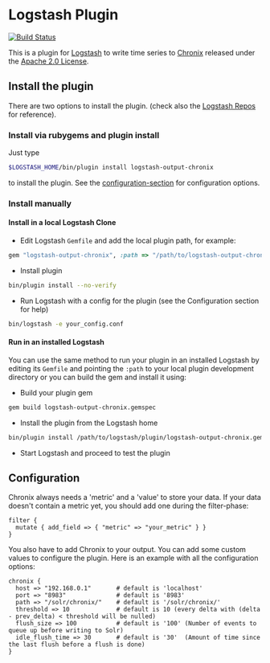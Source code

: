 # Logstash Plugin

[![Build Status](https://travis-ci.org/ChronixDB/chronix.logstash.svg?branch=master)](https://travis-ci.org/ChronixDB/chronix.logstash)

This is a plugin for [Logstash](https://github.com/elastic/logstash) to write time series to [Chronix](https://github.com/ChronixDB) released under the [Apache 2.0 License](LICENSE).

## Install the plugin

There are two options to install the plugin. (check also the [Logstash Repos](https://github.com/logstash-plugins/logstash-output-example#2-running-your-unpublished-plugin-in-logstash) for reference).

### Install via rubygems and plugin install
Just type 
```sh
$LOGSTASH_HOME/bin/plugin install logstash-output-chronix
```
to install the plugin. See the [configuration-section](#configuration) for configuration options.

### Install manually

#### Install in a local Logstash Clone
- Edit Logstash `Gemfile` and add the local plugin path, for example:
```ruby
gem "logstash-output-chronix", :path => "/path/to/logstash-output-chronix"
```
- Install plugin
```sh
bin/plugin install --no-verify
```
- Run Logstash with a config for the plugin (see the Configuration section for help)
```sh
bin/logstash -e your_config.conf
```

#### Run in an installed Logstash

You can use the same method to run your plugin in an installed Logstash by editing its `Gemfile` and pointing the `:path` to your local plugin development directory or you can build the gem and install it using:

- Build your plugin gem
```sh
gem build logstash-output-chronix.gemspec
```
- Install the plugin from the Logstash home
```sh
bin/plugin install /path/to/logstash/plugin/logstash-output-chronix.gem
```
- Start Logstash and proceed to test the plugin


## Configuration

Chronix always needs a 'metric' and a 'value' to store your data.
If your data doesn't contain a metric yet, you should add one during the filter-phase:
```
filter {
  mutate { add_field => { "metric" => "your_metric" } }
}
```

You also have to add Chronix to your output. You can add some custom values to configure the plugin.
Here is an example with all the configuration options:
```
chronix {
  host => "192.168.0.1"       # default is 'localhost'
  port => "8983"              # default is '8983'
  path => "/solr/chronix/"    # default is '/solr/chronix/'
  threshold => 10             # default is 10 (every delta with (delta - prev_delta) < threshold will be nulled)
  flush_size => 100           # default is '100' (Number of events to queue up before writing to Solr)
  idle_flush_time => 30       # default is '30'  (Amount of time since the last flush before a flush is done)
}
```

